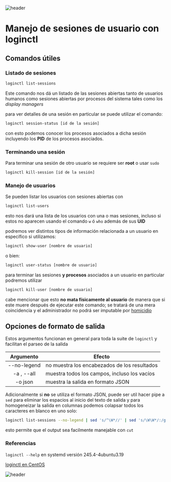 
![header](/Tutoriales-IFC/assets/header.png)

# Manejo de sesiones de usuario con loginctl

## Comandos útiles

### Listado de sesiones

``` bash
loginctl list-sessions
```
Este comando nos dá un listado de las sesiones abiertas tanto de usuarios humanos como sesiones abiertas por procesos del sistema tales como los *display managers*

para ver detalles de una sesión en particular se puede utilizar el comando:

```bash
loginctl session-status [id de la sesión]
```
con esto podemos conocer los procesos asociados a dicha sesión incluyendo los **PID** de los procesos asociados.

### Terminando una sesión

Para terminar una sesión de otro usuario se requiere ser **root** o usar `sudo `

```bash
loginctl kill-session [id de la sesión]
```

### Manejo de usuarios

Se pueden listar los usuarios con sesiones abiertas con

```bash
loginctl list-users
```
esto nos dará una lista de los usuarios con una o mas sesiones, incluso si estos no aparecen usando el comando `w` ó `who` además de sus **UID**

podremos ver distintos tipos de información relacionada a un usuario en específico si utilizamos:


```bash
loginctl show-user [nombre de usuario]
```

o bien:

```bash
loginctl user-status [nombre de usuario]
```

para terminar las sesiones **y procesos** asociados a un usuario en particular podremos utilizar 


```bash
loginctl kill-user [nombre de usuario] 
```

cabe mencionar que esto **no mata físicamente al usuario** de manera que si este muere después de ejecutar este comando; se tratará de una mera coincidencia y el administrador no podrá ser imputable por [homicidio](https://www.youtube.com/watch?v=0Jv_XR6RMAI) 

## Opciones de formato de salida

Estos argumentos funcionan en general para toda la suite de `loginctl` y facilitan el parseo de la salida

| Argumento | Efecto |
|:---------:|--------|
|--no-legend| no muestra los encabezados de los resultados |
|-a , --all | muestra todos los campos, incluso los vacíos | 
|-o json | muestra la salida en formato JSON | 

Adicionalmente si **no** se utiliza el formato JSON, puede ser util hacer pipe a `sed` para eliminar los espacios al inicio del texto de salida y para homogeneizar la salida en columnas podemos colapsar todos los caracteres en blanco en uno solo: 

``` bash
loginctl list-sessions --no-legend | sed 's/^\W*//' | sed 's/\W\W*/:/g'
```

esto permite que el output sea facilmente manejable con `cut`
 

### Referencias

`loginctl --help` en systemd versión 245.4-4ubuntu3.19

[loginctl en CentOS](https://www.galisteocantero.com/aprendiendo-a-usar-el-comando-loginctl-en-centos/)

![header](/Tutoriales-IFC/assets/header.png)

